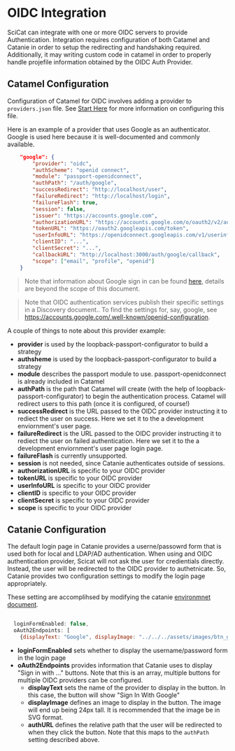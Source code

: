 # OIDC Integration
SciCat can integrate with one or more OIDC servers to provide Authentication. Integration requires configuration of both Catamel and Catanie in order to setup the redirecting and handshaking required. Additionally, it may writing custom code in catamel in order to properly handle projefile information obtained by the OIDC Auth Provider.

## Catamel Configuration
Configuration of Catamel for OIDC involves adding a provider to `providers.json` file. See [Start Here](./StartHere.md) for more information on configuring this file.

Here is an example of a provider that uses Google as an authenticator. Google is used here because it is well-documented and commonly available.

```json
    "google": {
        "provider": "oidc",
        "authScheme": "openid connect",
        "module": "passport-openidconnect",
        "authPath": "/auth/google",
        "successRedirect": "http://localhost/user",
        "failureRedirect": "http://localhost/login",
        "failureFlash": true,
        "session": false,
        "issuer": "https://accounts.google.com",
        "authorizationURL": "https://accounts.google.com/o/oauth2/v2/auth",
        "tokenURL": "https://oauth2.googleapis.com/token",
        "userInfoURL": "https://openidconnect.googleapis.com/v1/userinfo",
        "clientID": "...",
        "clientSecret": "...",
        "callbackURL": "http://localhost:3000/auth/google/callback",
        "scope": ["email", "profile", "openid"]
    }
```
> Note that information about Google sign in can be found [here](https://developers.google.com/identity/protocols/oauth2/openid-connect), details are beyond the scope of this document.


> Note that OIDC authentication services publish their specific settings in a Discovery document.. To find the settings for, say, google, see <https://accounts.google.com/.well-known/openid-configuration>.

A couple of things to note about this provider example:
* **provider** is used by the loopback-passport-configurator to build a strategy
* **authsheme** is used by the loopback-passport-configurator to build a strategy
* **module** describes the passport module to use. passport-openidconnect is already included in Catamel
* **authPath** is the path that Catamel will create (with the help of loopback-passport-configurator) to begin the authentication process. Catamel will redirect users to this path (once it is configured, of course!)
* **successRedirect** is the URL passed to the OIDC provider instructing it to rediect the user on success. Here we set it to the a development enviornment's user page.
* **failureRedirect** is the URL passed to the OIDC provider instructing it to rediect the user on failed authentication. Here we set it to the a development enviornment's user page login page.
* **failureFlash** is currently unsupported.
* **session** is not needed, since Catanie authenticates outside of sessions.
* **authorizationURL** is specific to your OIDC provider
* **tokenURL** is specific to your OIDC provider
* **userInfoURL** is specific to your OIDC provider
* **clientID** is specific to your OIDC provider
* **clientSecret** is specific to your OIDC provider
* **scope** is specific to your OIDC provider


## Catanie Configuration 

The default login page in Catanie provides a userne/passowrd form that is used both for local and LDAP/AD authentication. When using and OIDC authentication provider, Scicat will not ask the user for credientials directly. Instead, the user will be redirected to the OIDC provider to authetnicate. So, Catanie provides two configuration settings to modify the login page appropriately.

These setting are accomplihsed by modifying the catanie [environmnet document](./Environment.md). 

```javascript
  
  loginFormEnabled: false,
  oAuth2Endpoints: [
    {displayText: "Google", displayImage: "../../../assets/images/btn_google_light_normal_ios.svg", authURL: "auth/google"}]

```


* **loginFormEnabled** sets whether to display the username/password form in the login page
* **oAuth2Endpoints** provides information that Catanie uses to display "Sign in with ..." buttons. Note that this is an array, multiple buttons for multiple OIDC providers can be configured.
  * **displayText** sets the name of the provider to display in the button. In this case, the button will show "Sign In With Google"
  * **displayImage** defines an image to display in the button. The image will end up being 24px tall. It is recommended that the image be in SVG format.
  * **authURL** defines the relative path that the user will be redirected to when they click the button. Note that this maps to the `authPath` setting described above.
